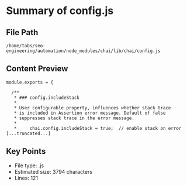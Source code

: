 # Summary of config.js
  
## File Path
`/home/tabs/seo-engineering/automation/node_modules/chai/lib/chai/config.js`

## Content Preview
```
module.exports = {

  /**
   * ### config.includeStack
   *
   * User configurable property, influences whether stack trace
   * is included in Assertion error message. Default of false
   * suppresses stack trace in the error message.
   *
   *     chai.config.includeStack = true;  // enable stack on error
[...truncated...]
```

## Key Points
- File type: .js
- Estimated size: 3794 characters
- Lines: 121
